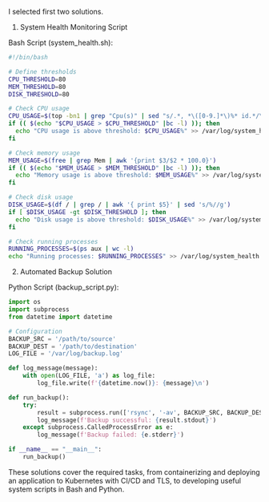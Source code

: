 I selected first two solutions.

1. System Health Monitoring Script

Bash Script (system_health.sh):

```bash
#!/bin/bash

# Define thresholds
CPU_THRESHOLD=80
MEM_THRESHOLD=80
DISK_THRESHOLD=80

# Check CPU usage
CPU_USAGE=$(top -bn1 | grep "Cpu(s)" | sed "s/.*, *\([0-9.]*\)%* id.*/\1/" | awk '{print 100 - $1}')
if (( $(echo "$CPU_USAGE > $CPU_THRESHOLD" |bc -l) )); then
  echo "CPU usage is above threshold: $CPU_USAGE%" >> /var/log/system_health.log
fi

# Check memory usage
MEM_USAGE=$(free | grep Mem | awk '{print $3/$2 * 100.0}')
if (( $(echo "$MEM_USAGE > $MEM_THRESHOLD" |bc -l) )); then
  echo "Memory usage is above threshold: $MEM_USAGE%" >> /var/log/system_health.log
fi

# Check disk usage
DISK_USAGE=$(df / | grep / | awk '{ print $5}' | sed 's/%//g')
if [ $DISK_USAGE -gt $DISK_THRESHOLD ]; then
  echo "Disk usage is above threshold: $DISK_USAGE%" >> /var/log/system_health.log
fi

# Check running processes
RUNNING_PROCESSES=$(ps aux | wc -l)
echo "Running processes: $RUNNING_PROCESSES" >> /var/log/system_health.log
```

2. Automated Backup Solution

Python Script (backup_script.py):

```python
import os
import subprocess
from datetime import datetime

# Configuration
BACKUP_SRC = '/path/to/source'
BACKUP_DEST = '/path/to/destination'
LOG_FILE = '/var/log/backup.log'

def log_message(message):
    with open(LOG_FILE, 'a') as log_file:
        log_file.write(f'{datetime.now()}: {message}\n')

def run_backup():
    try:
        result = subprocess.run(['rsync', '-av', BACKUP_SRC, BACKUP_DEST], check=True, stdout=subprocess.PIPE, stderr=subprocess.PIPE)
        log_message(f'Backup successful: {result.stdout}')
    except subprocess.CalledProcessError as e:
        log_message(f'Backup failed: {e.stderr}')

if __name__ == "__main__":
    run_backup()
```
These solutions cover the required tasks, from containerizing and deploying an application to Kubernetes with CI/CD and TLS, to developing useful system scripts in Bash and Python.




